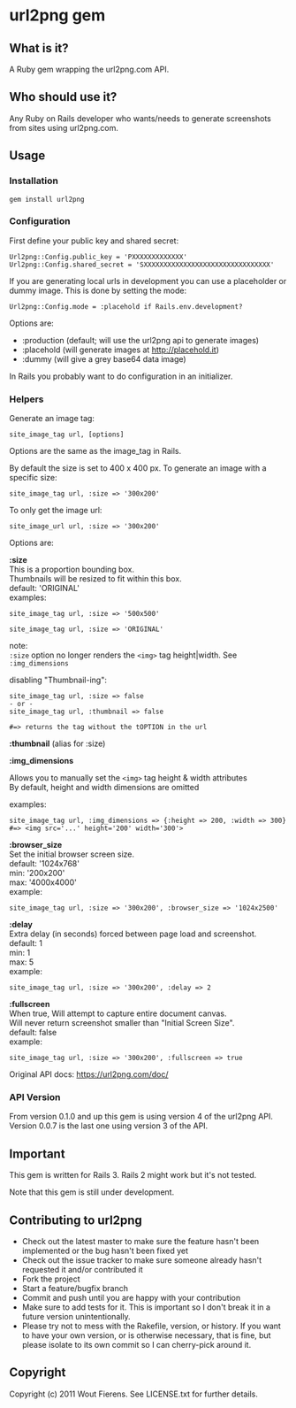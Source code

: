 # url2png gem

## What is it?
A Ruby gem wrapping the url2png.com API.

## Who should use it?
Any Ruby on Rails developer who wants/needs to generate screenshots from sites using url2png.com.

## Usage

### Installation

    gem install url2png


### Configuration

First define your public key and shared secret:

    Url2png::Config.public_key = 'PXXXXXXXXXXXXX'
    Url2png::Config.shared_secret = 'SXXXXXXXXXXXXXXXXXXXXXXXXXXXXXXXX'

If you are generating local urls in development you can use a placeholder or dummy image.
This is done by setting the mode:

    Url2png::Config.mode = :placehold if Rails.env.development?

Options are:

* :production (default; will use the url2png api to generate images)
* :placehold (will generate images at http://placehold.it)
* :dummy (will give a grey base64 data image)

In Rails you probably want to do configuration in an initializer.


### Helpers

Generate an image tag:

    site_image_tag url, [options]

Options are the same as the image_tag in Rails.

By default the size is set to 400 x 400 px.
To generate an image with a specific size:

    site_image_tag url, :size => '300x200'

To only get the image url:

    site_image_url url, :size => '300x200'

Options are:

**:size**<br>
  This is a proportion bounding box.<br>
  Thumbnails will be resized to fit within this box.<br>
  default: 'ORIGINAL'<br>
  examples:

    site_image_tag url, :size => '500x500'

    site_image_tag url, :size => 'ORIGINAL'

  note:  
  `:size` option no longer renders the `<img>` tag height|width. See `:img_dimensions`

  disabling "Thumbnail-ing":  

    site_image_tag url, :size => false
    - or -
    site_image_tag url, :thumbnail => false

    #=> returns the tag without the tOPTION in the url

**:thumbnail** (alias for :size)

**:img_dimensions**  

  Allows you to manually set the `<img>` tag height & width attributes  
  By default, height and width dimensions are omitted

  examples:  

    site_image_tag url, :img_dimensions => {:height => 200, :width => 300}
    #=> <img src='...' height='200' width='300'>

**:browser_size**<br>
  Set the initial browser screen size.<br>
  default: '1024x768'<br>
  min: '200x200'<br>
  max: '4000x4000'<br>
  example:
    
    site_image_tag url, :size => '300x200', :browser_size => '1024x2500'

**:delay**<br>
  Extra delay (in seconds) forced between page load and screenshot.<br>
  default: 1<br>
  min: 1<br>
  max: 5<br>
  example:

    site_image_tag url, :size => '300x200', :delay => 2

**:fullscreen**<br>
  When true, Will attempt to capture entire document canvas.<br>
  Will never return screenshot smaller than "Initial Screen Size".<br>
  default: false<br>
  example:

    site_image_tag url, :size => '300x200', :fullscreen => true



Original API docs: https://url2png.com/doc/



### API Version
From version 0.1.0 and up this gem is using version 4 of the url2png API.<br>
Version 0.0.7 is the last one using version 3 of the API.


## Important

This gem is written for Rails 3.
Rails 2 might work but it's not tested.

Note that this gem is still under development.


## Contributing to url2png
 
* Check out the latest master to make sure the feature hasn't been implemented or the bug hasn't been fixed yet
* Check out the issue tracker to make sure someone already hasn't requested it and/or contributed it
* Fork the project
* Start a feature/bugfix branch
* Commit and push until you are happy with your contribution
* Make sure to add tests for it. This is important so I don't break it in a future version unintentionally.
* Please try not to mess with the Rakefile, version, or history. If you want to have your own version, or is otherwise necessary, that is fine, but please isolate to its own commit so I can cherry-pick around it.

## Copyright

Copyright (c) 2011 Wout Fierens. See LICENSE.txt for
further details.












